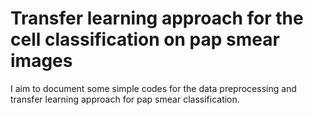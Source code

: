 # Transfer learning approach for the cell classification on pap smear images
I aim to document some simple codes for the data preprocessing and transfer learning approach for pap smear classification.
